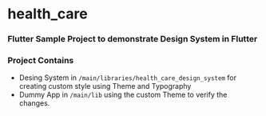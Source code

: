 # health_care

### Flutter Sample Project to demonstrate Design System in Flutter
### Project Contains 
- Desing System in `/main/libraries/health_care_design_system` for creating custom style using Theme and Typography
- Dummy App in `/main/lib` using the custom Theme to verify the changes.

